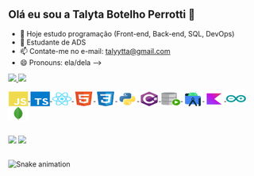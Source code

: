 ## Olá eu sou a Talyta Botelho Perrotti 👋


- 🔭 Hoje estudo programação (Front-end, Back-end, SQL, DevOps)
- 🌱 Estudante de ADS
- 📫 Contate-me no e-mail: talyytta@gmail.com
- 😄 Pronouns: ela/dela
-->
<div>
  <a href="https://github.com/TalytaBP">
    
  <img height="180em" src="https://github-readme-stats.vercel.app/api?username=TalytaBP&show_icons=true&theme=radical&include_all_commits=true" />
    
  <img height="180em" src="https://github-readme-stats.vercel.app/api/top-langs/?username=TalytaBP&layout=donut&theme=radical"/>
</div>
 
  <div style="display: inline_block"><br>
  <img align="center" alt="TalytaBP-Js" height="30" width="40" 
src="https://raw.githubusercontent.com/devicons/devicon/master/icons/javascript/javascript-plain.svg">
    
  <img align="center" alt="TalytaBP-Ts" height="30" width="40" src="https://raw.githubusercontent.com/devicons/devicon/master/icons/typescript/typescript-plain.svg">
  
  <img align="center" alt="TalytaBP-React" height="30" width="40" src="https://raw.githubusercontent.com/devicons/devicon/master/icons/react/react-original.svg">
  
  <img align="center" alt="TalytaBP-HTML" height="30" width="40" src="https://raw.githubusercontent.com/devicons/devicon/master/icons/html5/html5-original.svg">
  
  <img align="center" alt="TalytaBP-CSS" height="30" width="40" src="https://raw.githubusercontent.com/devicons/devicon/master/icons/css3/css3-original.svg">
  
  <img align="center" alt="TalytaBP-Python" height="30" width="40" src="https://raw.githubusercontent.com/devicons/devicon/master/icons/python/python-original.svg">
  
  <img align="center" alt="TalytaBP-Csharp" height="30" width="40" src="https://raw.githubusercontent.com/devicons/devicon/master/icons/csharp/csharp-original.svg">

  <img align="center" alt="TalytaBP-Csharp" height="30" width="40" src="https://raw.githubusercontent.com/devicons/devicon/master/icons/sqldeveloper/sqldeveloper-original.svg">

  <img align="center" alt="TalytaBP-Csharp" height="30" width="40" src="https://raw.githubusercontent.com/devicons/devicon/master/icons/androidstudio/androidstudio-original.svg">

  <img align="center" alt="TalytaBP-Csharp" height="30" width="40" src="https://raw.githubusercontent.com/devicons/devicon/master/icons/kotlin/kotlin-original.svg">

   <img align="center" alt="TalytaBP-Csharp" height="30" width="40" src="https://raw.githubusercontent.com/devicons/devicon/master/icons/arduino/arduino-original.svg">

  <img align="center" alt="TalytaBP-Csharp" height="30" width="40" src="https://raw.githubusercontent.com/devicons/devicon/master/icons/mongodb/mongodb-original.svg">
  
</div>

##

<div>
  
  <a href = "mailto:talyytta@gmail.com"><img src="https://img.shields.io/badge/-Gmail-%23333?style=for-the-badge&logo=gmail&logoColor=red" target="_blank"></a>
  <a href="https://www.linkedin.com/intalytabperrotti" target="_blank"><img src="https://img.shields.io/badge/-LinkedIn-%230077B5?style=for-the-badge&logo=linkedin&logoColor=white" target="_blank"></a> 
  
</div>

##

![Snake animation](https://github.com/TalytaBP/TalytaBP/blob/output/github-contribution-grid-snakr.svg)
